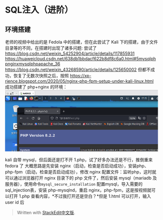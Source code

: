 
# SQL注入（进阶）

## 环境搭建

老师的视频中给出的是 Fedola 中的搭建，但在此尝试了 Kali 下的搭建，由于文件目录等的不同，在搭建时出现了诸多问题:
尝试了
https://blog.csdn.net/weixin_54252904/article/details/117855931
https://huaweicloud.csdn.net/638db1bbdacf622b8df8c6a0.html#5mysqlphpnginxmysqlphpapache_36
https://blog.csdn.net/weixin_43268590/article/details/125650002
但都不成功，恢复了无数次快照之后，按照
https://xp-rience.blogspot.com/2020/05/nginx-php-fpm-setup-under-kali-linux.html
成功搭建了 php+nginx 的环境：
![输入图片说明](/imgs/2023-05-01/ybY35dzlQrrS24fa.png)

kali 自带 mysql，但后面还是打不开 1.php，试了好多办法还是不行，推倒重来 fedora 了
大概思路是先安装 nginx（启动，检查是否启动成功），安装php、php-fpm（启动，检查是否启动成功），修改 nginx 配置文件：监听php，这时就可以通过浏览器打开 nginx 目录下的 php 文件了，然后安装 mysql（mariadb 及服务器），使用命令`mysql_secure_installation` 配置mysql，导入需要的sql_injection表，安装 php-mysqlnd，重启 nginx，php-fpm，这是按视频就可以打开 1.php 查看内容，*不过我打开还是空白？*但是 1.html 可以打开，输入 user id 后

> Written with [StackEdit中文版](https://stackedit.cn/).
<!--stackedit_data:
eyJoaXN0b3J5IjpbLTE4NTg4NjI5NTcsLTE1NjYzNTQxNzAsMj
cxOTkwNjM0LDIzOTc0NzIyNiwtMjA2ODc4ODUxMiwxNjQ4NTU2
NjEwLC0xODAyMzc4MDYwLC0xOTE1NDI2OTUsLTU5ODkwMjE1LC
0zNTkxOTU3OTcsMjMyMDgxNzMsMTczMjY3NjE4OF19
-->